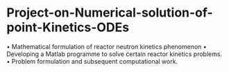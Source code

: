 # Project-on-Numerical-solution-of-point-Kinetics-ODEs
•	Mathematical formulation of reactor neutron kinetics phenomenon
•	Developing a Matlab programme to solve certain reactor kinetics problems.
•	Problem formulation and subsequent computational work.

